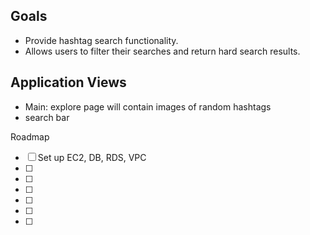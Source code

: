 ## Goals

- Provide hashtag search functionality.
- Allows users to filter their searches and return hard search results.

## Application Views

- Main: explore page will contain images of random hashtags
- search bar

Roadmap
- [ ] Set up EC2, DB, RDS, VPC
- [ ] 
- [ ] 
- [ ] 
- [ ] 
- [ ] 
- [ ] 